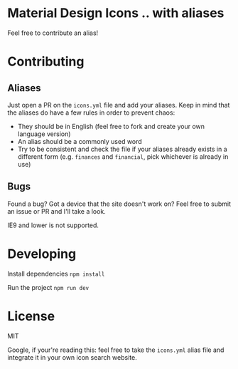# Material Design Icons .. with aliases

Feel free to contribute an alias!

# Contributing

## Aliases
Just open a PR on the `icons.yml` file and add your aliases.
Keep in mind that the aliases do have a few rules in order to prevent chaos:
  - They should be in English (feel free to fork and create your own language version)
  - An alias should be a commonly used word
  - Try to be consistent and check the file if your aliases already exists in a different form (e.g. `finances` and `financial`, pick whichever is already in use)

## Bugs
Found a bug? Got a device that the site doesn't work on? Feel free to submit an issue or PR and I'll take a look.

IE9 and lower is not supported.

# Developing

Install dependencies
`npm install`

Run the project
`npm run dev`

# License
MIT

Google, if your're reading this: feel free to take the `icons.yml` alias file and integrate it in your own icon search website.
